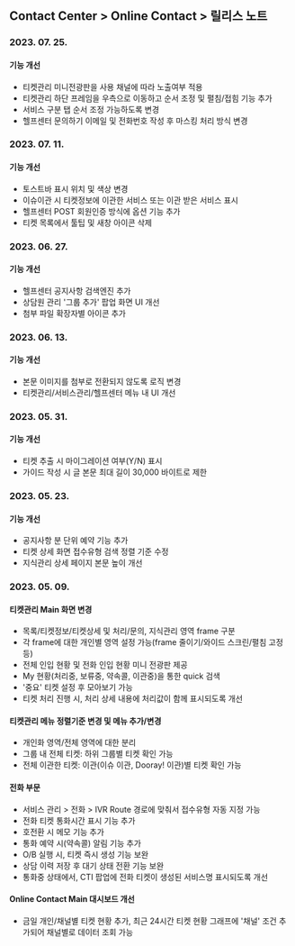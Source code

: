## Contact Center > Online Contact > 릴리스 노트

### 2023. 07. 25.

#### 기능 개선

- 티켓관리 미니전광판을 사용 채널에 따라 노출여부 적용
- 티켓관리 하단 프레임을 우측으로 이동하고 순서 조정 및 펼침/접힘 기능 추가
- 서비스 구분 탭 순서 조정 가능하도록 변경
- 헬프센터 문의하기 이메일 및 전화번호 작성 후 마스킹 처리 방식 변경

### 2023. 07. 11.

#### 기능 개선

- 토스트바 표시 위치 및 색상 변경
- 이슈이관 시 티켓정보에 이관한 서비스 또는 이관 받은 서비스 표시
- 헬프센터 POST 회원인증 방식에 옵션 기능 추가
- 티켓 목록에서 툴팁 및 새창 아이콘 삭제

### 2023. 06. 27.

#### 기능 개선

- 헬프센터 공지사항 검색엔진 추가
- 상담원 관리 '그룹 추가' 팝업 화면 UI 개선
- 첨부 파일 확장자별 아이콘 추가

### 2023. 06. 13.

#### 기능 개선

- 본문 이미지를 첨부로 전환되지 않도록 로직 변경
- 티켓관리/서비스관리/헬프센터 메뉴 내 UI 개선

### 2023. 05. 31.

#### 기능 개선

- 티켓 추출 시 마이그레이션 여부(Y/N) 표시
- 가이드 작성 시 글 본문 최대 길이 30,000 바이트로 제한

### 2023. 05. 23.

#### 기능 개선

- 공지사항 분 단위 예약 기능 추가
- 티켓 상세 화면 접수유형 검색 정렬 기준 수정
- 지식관리 상세 페이지 본문 높이 개선

### 2023. 05. 09.

#### 티켓관리 Main 화면 변경

- 목록/티켓정보/티켓상세 및 처리/문의, 지식관리 영역 frame 구분
- 각 frame에 대한 개인별 영역 설정 가능(frame 줄이기/와이드 스크린/펼침 고정 등)
- 전체 인입 현황 및 전화 인입 현황 미니 전광판 제공
- My 현황(처리중, 보류중, 약속콜, 이관중)을 통한 quick 검색
- '중요' 티켓 설정 후 모아보기 가능
- 티켓 처리 진행 시, 처리 상세 내용에 처리값이 함께 표시되도록 개선

#### 티켓관리 메뉴 정렬기준 변경 및 메뉴 추가/변경

- 개인화 영역/전체 영역에 대한 분리
- 그룹 내 전체 티켓: 하위 그룹별 티켓 확인 가능
- 전체 이관한 티켓: 이관(이슈 이관, Dooray! 이관)별 티켓 확인 가능

#### 전화 부문

- 서비스 관리 > 전화 > IVR Route 경로에 맞춰서 접수유형 자동 지정 가능
- 전화 티켓 통화시간 표시 기능 추가
- 호전환 시 메모 기능 추가
- 통화 예약 시(약속콜) 알림 기능 추가
- O/B 실행 시, 티켓 즉시 생성 기능 보완
- 상담 이력 저장 후 대기 상태 전환 기능 보완
- 통화중 상태에서, CTI 팝업에 전화 티켓이 생성된 서비스명 표시되도록 개선

#### Online Contact Main 대시보드 개선

- 금일 개인/채널별 티켓 현황 추가, 최근 24시간 티켓 현황 그래프에 '채널' 조건 추가되어 채널별로 데이터 조회 가능
